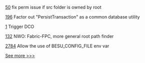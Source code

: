 
[50](https://github.com/hyperledger-labs/fabric-operations-console/pull/50) fix perm issue if src folder is owned by root

[196](https://github.com/hyperledger-labs/firefly/pull/196) Factor out "PersistTransaction" as a common database utility

[1](https://github.com/hyperledger/iroha2-isi-interface/pull/1) Trigger DCO

[132](https://github.com/hyperledger-labs/fabric-smart-client/pull/132) NWO: Fabric-FPC, more general root path finder

[2784](https://github.com/hyperledger/besu/pull/2784) Allow the use of BESU_CONFIG_FILE env var


[See more >>>](https://start-here.hyperledger.org/pull-requests)
